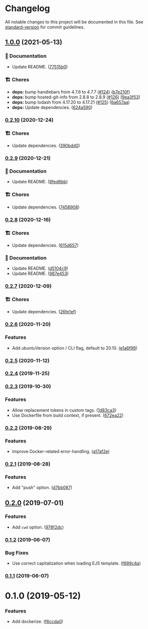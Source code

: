 # Changelog

All notable changes to this project will be documented in this file. See [standard-version](https://github.com/conventional-changelog/standard-version) for commit guidelines.

## [1.0.0](https://github.com/darkobits/dockerize/compare/v0.2.10...v1.0.0) (2021-05-13)


### 📖 Documentation

* Update README. ([77515b0](https://github.com/darkobits/dockerize/commit/77515b00c4bc70b1a281c977f1a3fd458d5d555a))


### 🏗 Chores

* **deps:** bump handlebars from 4.7.6 to 4.7.7 ([#124](https://github.com/darkobits/dockerize/issues/124)) ([b7e210f](https://github.com/darkobits/dockerize/commit/b7e210fff2afeccb507582b06cf98523a1eb0c19))
* **deps:** bump hosted-git-info from 2.8.8 to 2.8.9 ([#126](https://github.com/darkobits/dockerize/issues/126)) ([9ea3f53](https://github.com/darkobits/dockerize/commit/9ea3f53aed23e78ecfc7614b16b99a9a896c3370))
* **deps:** bump lodash from 4.17.20 to 4.17.21 ([#125](https://github.com/darkobits/dockerize/issues/125)) ([6a657aa](https://github.com/darkobits/dockerize/commit/6a657aa777fb5b0a37c5c535b517ae8fb736fd6a))
* **deps:** Update dependencies. ([624a590](https://github.com/darkobits/dockerize/commit/624a59028ee6cafc5b30024236f91c0aafd5b48e))

### [0.2.10](https://github.com/darkobits/dockerize/compare/v0.2.9...v0.2.10) (2020-12-24)


### 🏗 Chores

* Update dependencies. ([390bdd0](https://github.com/darkobits/dockerize/commit/390bdd0e76b3d345f09d3611cff89236788e4541))

### [0.2.9](https://github.com/darkobits/dockerize/compare/v0.2.8...v0.2.9) (2020-12-21)


### 📖 Documentation

* Update README. ([8fed6bb](https://github.com/darkobits/dockerize/commit/8fed6bb16e0e385895023a4779b511c20a714306))


### 🏗 Chores

* Update dependencies. ([7458908](https://github.com/darkobits/dockerize/commit/7458908ee276981d795e7383e078aba4874cf9bc))

### [0.2.8](https://github.com/darkobits/dockerize/compare/v0.2.7...v0.2.8) (2020-12-16)


### 🏗 Chores

* Update dependencies. ([615d657](https://github.com/darkobits/dockerize/commit/615d65777a737f9dc1b50d5d0a7d4f6697b4ef80))


### 📖 Documentation

* Update README. ([d5104c9](https://github.com/darkobits/dockerize/commit/d5104c9858502cb31988e370bce1065fa76acecc))
* Update README. ([987e453](https://github.com/darkobits/dockerize/commit/987e453520af8f48ffa9c73f2e314bd24b2dd0e2))

### [0.2.7](https://github.com/darkobits/dockerize/compare/v0.2.6...v0.2.7) (2020-12-09)


### 🏗 Chores

* Update dependencies. ([26fe1ef](https://github.com/darkobits/dockerize/commit/26fe1ef7b5a16130b16c94644a681254cc93f771))

### [0.2.6](https://github.com/darkobits/dockerize/compare/v0.2.5...v0.2.6) (2020-11-20)


### Features

* Add ubuntuVersion option / CLI flag, default to 20.10. ([e1a6f99](https://github.com/darkobits/dockerize/commit/e1a6f99ec5042b8138c561748ad9e273452749be))

### [0.2.5](https://github.com/darkobits/dockerize/compare/v0.2.4...v0.2.5) (2020-11-12)

### [0.2.4](https://github.com/darkobits/dockerize/compare/v0.2.3...v0.2.4) (2019-11-25)

### [0.2.3](https://github.com/darkobits/dockerize/compare/v0.2.2...v0.2.3) (2019-10-30)


### Features

* Allow replacement tokens in custom tags. ([1d83ca3](https://github.com/darkobits/dockerize/commit/1d83ca3a33ebf1a8d453a6825d0db687e6710909))
* Use Dockerfile from build context, if present. ([672ea22](https://github.com/darkobits/dockerize/commit/672ea22c2cfcbc27d3edfdc74c6b76a38d4f7980))

### [0.2.2](https://github.com/darkobits/dockerize/compare/v0.2.1...v0.2.2) (2019-08-29)


### Features

* Improve Docker-related error-handling. ([a17af2e](https://github.com/darkobits/dockerize/commit/a17af2e))

### [0.2.1](https://github.com/darkobits/dockerize/compare/v0.2.0...v0.2.1) (2019-08-28)


### Features

* Add "push" option. ([d7bb087](https://github.com/darkobits/dockerize/commit/d7bb087))

## [0.2.0](https://github.com/darkobits/dockerize/compare/v0.1.2...v0.2.0) (2019-07-01)


### Features

* Add `cwd` option. ([978f2dc](https://github.com/darkobits/dockerize/commit/978f2dc))



### [0.1.2](https://github.com/darkobits/dockerize/compare/v0.1.1...v0.1.2) (2019-06-07)


### Bug Fixes

* Use correct capitalization when loading EJS template. ([f889c4a](https://github.com/darkobits/dockerize/commit/f889c4a))



### [0.1.1](https://github.com/darkobits/dockerize/compare/v0.1.0...v0.1.1) (2019-06-07)



# 0.1.0 (2019-05-12)


### Features

* Add dockerize. ([f6ccda0](https://github.com/darkobits/dockerize/commit/f6ccda0))
